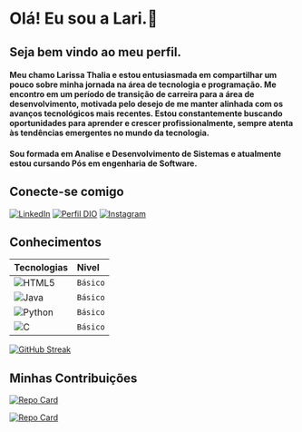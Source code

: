 # Olá! Eu sou a Lari.👋

## Seja bem vindo ao meu perfil.

#### Meu chamo Larissa Thalia e estou entusiasmada em compartilhar um pouco sobre minha jornada na área de tecnologia e programação. Me encontro em um período de transição de carreira para a área de desenvolvimento, motivada pelo desejo de me manter alinhada com os avanços tecnológicos mais recentes. Estou constantemente buscando oportunidades para aprender e crescer profissionalmente, sempre atenta às tendências emergentes no mundo da tecnologia.

#### Sou formada em Analise e Desenvolvimento de Sistemas e atualmente estou cursando Pós em engenharia de Software.

## Conecte-se comigo
[![LinkedIn](https://img.shields.io/badge/LinkedIn-000?style=for-the-badge&logo=linkedin&logoColor=0E76A8)](https://www.linkedin.com/in/larissa-silva-93452911b/) [![Perfil DIO](https://img.shields.io/badge/-Meu%20Perfil%20na%20DIO-000?style=for-the-badge&logo=&logoColor=0E76A8)](https://web.dio.me/users/ltsilva) [![Instagram](https://img.shields.io/badge/Instagram-000?style=for-the-badge&logo=instagram)](https://www.instagram.com/l.thalia20/)

## Conhecimentos

<table>
  <thead>
    <tr align="left">
      <th>Tecnologias</th>
      <th>Nivel</th>
    </tr>
  </thead>
  <tbody align="left">
    <tr>
      <td>
        <img align="center" alt="HTML5" src="https://img.shields.io/badge/HTML5-000?style=for-the-badge&logo=html5">
      </td>
      <td>
        <code>Básico</code>
      </td>
    </tr>
       <tr>
      <td>
        <img align="center" alt="Java" src="https://img.shields.io/badge/Java-000?style=for-the-badge&logo=java">
      </td>
      <td>
        <code>Básico</code>
      </td>
    </tr>
    <tr>
      <td>
        <img align="center" alt="Python" src="https://img.shields.io/badge/Python-000?style=for-the-badge&logo=python">
      </td>
      <td>
        <code>Básico</code>
      </td>
    </tr>
    <tr>
      <td>
        <img align="center" alt="C" src="https://img.shields.io/badge/C-000?style=for-the-badge&logo=c">
      </td>
      <td>
        <code>Básico</code>
      </td>
    </tr>
  </tbody>
  <tfoot></tfoot>
</table>

[![GitHub Streak](https://streak-stats.demolab.com/?user=ltsilva23&theme=bear&background=000&border=30A3DC&dates=FFF)](https://github.com/ltsilva23)



## Minhas Contribuições

[![Repo Card](https://github-readme-stats.vercel.app/api/pin/?username=ltsilva23&repo=dio-lab-open-source&bg_color=000&border_color=30A3DC&show_icons=true&icon_color=30A3DC&title_color=E94D5F&text_color=FFF)](https://github.com/ltsilva23/dio-lab-open-source)

[![Repo Card](https://github-readme-stats.vercel.app/api/pin/?username=ltsilva23&repo=CursoJogos&bg_color=000&border_color=30A3DC&show_icons=true&icon_color=30A3DC&title_color=E94D5F&text_color=FFF)](https://github.com/ltsilva23/CursoJogos)

